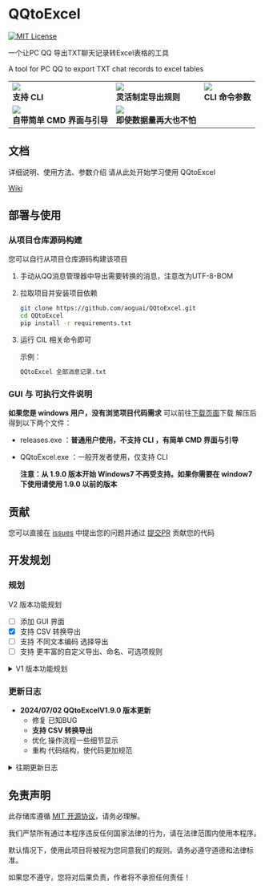 # QQtoExcel

[![MIT License](https://img.shields.io/badge/License-MIT-green.svg)](https://choosealicense.com/licenses/mit/)

一个让PC QQ 导出TXT聊天记录转Excel表格的工具

A tool for PC QQ to export TXT chat records to excel tables

<!-- markdownlint-disable MD033 -->

<table>
  <tr>
    <td>
      <img src="https://github.com/aoguai/QQtoExcel/blob/main/images/0.png"/>
      <br><b>支持 CLI</b>
    </td>
    <td>
      <img src="https://github.com/aoguai/QQtoExcel/blob/main/images/1.png"/>
      <br><b>灵活制定导出规则</b>
    </td>
    <td>
      <img src="https://github.com/aoguai/QQtoExcel/blob/main/images/3.png" />
      <br><b>CLI 命令参数</b>
    </td>
  </tr>
  <tr>
    <td>
      <img src="https://github.com/aoguai/QQtoExcel/blob/main/images/2.png" />
      <br><b>自带简单 CMD 界面与引导</b>
    </td>
    <td>
      <img src="https://github.com/aoguai/QQtoExcel/blob/main/images/4.png" />
      <br><b>即使数据量再大也不怕</b>
    </td>
  </tr>
</table>
<!-- markdownlint-enable MD033 -->

## 文档

详细说明、使用方法、参数介绍 请从此处开始学习使用 QQtoExcel

[Wiki](https://github.com/aoguai/QQtoExcel/wiki)

## 部署与使用

### 从项目仓库源码构建

您可以自行从项目仓库源码构建该项目

1. 手动从QQ消息管理器中导出需要转换的消息，注意改为UTF-8-BOM

2. 拉取项目并安装项目依赖
   
   ```bash
   git clone https://github.com/aoguai/QQtoExcel.git
   cd QQtoExcel
   pip install -r requirements.txt
   ```

3. 运行 CIL 相关命令即可
   
   示例：
   
   ```bash
   QQtoExcel 全部消息记录.txt
   ```

### GUI 与 可执行文件说明

**如果您是 windows 用户，没有浏览项目代码需求**
可以前往[下载页面](https://github.com/aoguai/QQtoExcel/releases)下载 解压后得到以下两个文件：

- releases.exe ：**普通用户使用，不支持 CLI ，有简单 CMD 界面与引导**
- QQtoExcel.exe ：一般开发者使用，仅支持 CLI


  **注意：从 1.9.0 版本开始 Windows7 不再受支持。如果你需要在 window7 下使用请使用 1.9.0 以前的版本**

## 贡献

您可以直接在 [issues](https://github.com/aoguai/QQtoExcel/issues)
中提出您的问题并通过 [提交PR](https://github.com/aoguai/QQtoExcel/pulls)
贡献您的代码

## 开发规划

### 规划

V2 版本功能规划

- [ ] 添加 GUI 界面
- [x] 支持 CSV 转换导出
- [ ] 支持 不同文本编码 选择导出
- [ ] 支持 更丰富的自定义导出、命名、可选项规则

<details> 
    <summary>V1 版本功能规划</summary>

- [x] 支持好友/群聊/全部聊天记录 转换导出
- [x] 支持可选项 选择导出
- [x] 增加 消息分组 可选项，可按分组导出
- [x] 支持 聊天记录清洗，去除无效聊天记录
- [x] 支持 多工作表 导出
- [x] 支持 自定义导出文件名规则

</details>

### 更新日志

- **2024/07/02 QQtoExcelV1.9.0 版本更新**
  - 修复 已知BUG
  - **支持 CSV 转换导出**
  - 优化 操作流程一些细节显示
  - 重构 代码结构，使代码更加规范

<details> 
    <summary>往期更新日志</summary>

- **2023/09/02 QQtoExcelV1.8.0 版本更新**
  - 更新 README
  - **支持 自定义导出规则**
  - 重构 代码结构，使代码更加规范
  - 修复 部分消息被错误分割、无法导出问题
  - 更新 新匹配消息正则表达式，更精准的分割聊天记录
- **2023/05/19 QQtoExcelV1.7.0 版本更新**
  - 修复 部分消息被错误分割、无法导出问题
  - 重构 代码结构，使代码更加规范
  - 更新 新匹配消息正则表达式，更精准的分割聊天记录
  - 更新 README
- **2022/12/29 QQtoExcelV1.6.0 版本更新**
  - 新增 过滤无意义内容 可选项，可去除无效聊天记录
  - 修复 导出文件使用Excel打开错误 BUG
  - 修复 部分消息被错误分割、无法导出问题
  - 优化 代码结构，使代码更加规范
  - 更新 新匹配消息正则表达式，更精准的分割聊天记录
  - 更新 README
- **2022/8/1 QQtoExcelV1.5.0 版本更新**
  - 新增 消息分组 可选项，可按分组导出
  - 修复 打包程序在 windows7 不可用的情况
  - 更新后支持 CIL
  - 优化 代码结构
- **2022/7/31 更新README**
- **2022/7/19 QQtoExcelV1.1.0 版本更新**
  - 新增 自定义可选项标题 功能
  - 新增 操作流程一些细节显示
  - 优化 匹配正则表达式
  - 修复 消息对象分割错误BUG

</details>

## 免责声明

此存储库遵循 [MIT 开源协议](https://github.com/aoguai/QQtoExcel/blob/main/LICENSE)，请务必理解。

我们严禁所有通过本程序违反任何国家法律的行为，请在法律范围内使用本程序。

默认情况下，使用此项目将被视为您同意我们的规则。请务必遵守道德和法律标准。

如果您不遵守，您将对后果负责，作者将不承担任何责任！
